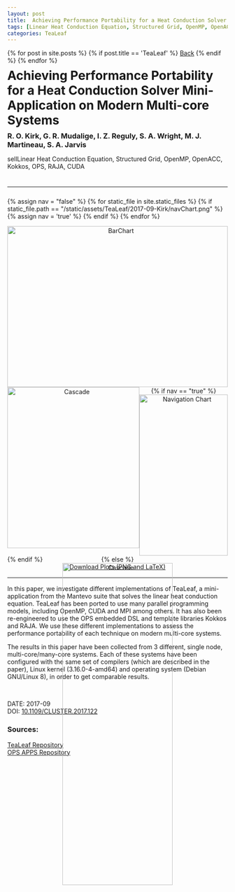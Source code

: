 ```yaml
---
layout: post
title:  Achieving Performance Portability for a Heat Conduction Solver Mini-Application on Modern Multi-core Systems
tags: [Linear Heat Conduction Equation, Structured Grid, OpenMP, OpenACC, Kokkos, OPS, RAJA, CUDA]
categories: TeaLeaf
---
```

<link rel="stylesheet" href="https://fonts.googleapis.com/css2?family=Material+Symbols+Outlined:opsz,wght,FILL,GRAD@20,400,0,0" />
{% for post in site.posts %}
  {% if post.title == 'TeaLeaf' %}
<a href="{{ site.baseurl }}{{ post.url }}">Back</a>
{% endif %}
{% endfor %}
<div class="dataHeader">
<h1 style="margin-top:9px;margin-bottom:0px;">Achieving Performance Portability for a Heat Conduction Solver Mini-Application on Modern Multi-core Systems</h1>
<h3 style="margin-top:9px;margin-bottom:0px;">R. O. Kirk, G. R. Mudalige, I. Z. Reguly, S. A. Wright, M. J. Martineau, S. A. Jarvis</h3>
<s><p style="display: inline-block;"><span class="material-symbols-outlined">
sell</span>Linear Heat Conduction Equation, Structured Grid, OpenMP, OpenACC, Kokkos, OPS, RAJA, CUDA</p></s>
</div>
<hr style="margin-top:24px;margin-bottom:24px;">


{% assign nav = "false" %}
{% for static_file in site.static_files %}
{% if static_file.path == "/static/assets/TeaLeaf/2017-09-Kirk/navChart.png" %}
{% assign nav = 'true' %}
{% endif %} 
{% endfor %}

<div class="container">
<div class="top"><img src="{{ site.baseurl }}{% link static/assets/TeaLeaf/2017-09-Kirk/barChart.png %}" alt="BarChart"/>
</div>
<div class="bottom">
{% if nav == "true" %}
<div class="colCascade"><img src="{{ site.baseurl }}{% link static/assets/TeaLeaf/2017-09-Kirk/cascade.png %}" alt="Cascade" style="margin-right:2%;"/></div>
<div class="colNav"><img src="{{ site.baseurl }}{% link static/assets/TeaLeaf/2017-09-Kirk/navChart.png %}" alt="Navigation Chart "/></div>
</div>
{% else %}
<div class="singleCol"><img src="{{ site.baseurl }}{% link static/assets/TeaLeaf/2017-09-Kirk/cascade.png %}" alt="Cascade"/></div>
</div>
{% endif %}
</div>
<br>
<div class="plotsDownload"><a href="{{ site.baseurl }}{% link static/plots/TeaLeaf/2017-09-Kirk/plots.zip %}" download>Download Plots (PNG and LaTeX)</a></div>
<hr style="margin-top:16px;margin-bottom:16px;">


In this paper, we investigate different implementations of TeaLeaf, a mini-application from the Mantevo suite that solves the linear heat conduction equation. 
TeaLeaf has been ported to use many parallel programming models, including OpenMP, CUDA and MPI among others. 
It has also been re-engineered to use the OPS embedded DSL and template libraries Kokkos and RAJA. 
We use these different implementations to assess the performance portability of each technique on modern multi-core systems.

The results in this paper have been collected from 3 different, single node, multi-core/many-core systems. 
Each of these systems have been configured with the same set of compilers (which are described in the paper), Linux kernel (3.16.0-4-amd64) and operating system (Debian GNU/Linux 8), in order to get comparable results.

<br>

DATE: 2017-09 <br>
DOI: [10.1109/CLUSTER.2017.122](https://doi.org/10.1109/CLUSTER.2017.122)
<h3>Sources:</h3>

<style>
.container{
    text-align: center;
  width: 100%;
  max-height: 736px;
  height: 100vw;
  margin: 0;
  max-width: 736px;
}
.top{
    
    height: 50%;
    width: 100%;
}
.bottom{
    height: 50%;
    width: 100%;
}
img{
    height: 100%;
}
.colCascade{
            float: left;
            width: 60%;
            height: 100%;
            vertical-align: middle;
}
.colNav{
            float: left;
            width: 40%;
            height: 100%;
            vertical-align: middle;
}
.singleCol{
            position: relative;
            width: 50%;
            height: 100%;
            left: 25%;
}
.plotsDownload{
  text-align: center;
}
</style>


[TeaLeaf Repository](https://github.com/UoB-HPC/TeaLeaf)<br>[OPS APPS Repository](https://github.com/OP-DSL/OPS-APPS)<br>